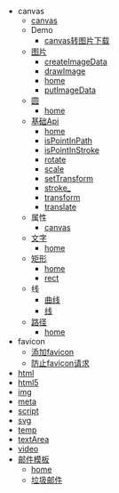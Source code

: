 * canvas
  * [canvas](canvas/canvas.md)
  * Demo
    * [canvas转图片下载](canvas/Demo/canvas转图片下载.md)
  * [图片](canvas/图片/index.md)
    * [createImageData](canvas/图片/createImageData.md)
    * [drawImage](canvas/图片/drawImage.md)
    * [home](canvas/图片/index.md)
    * [putImageData](canvas/图片/putImageData.md)
  * [圆](canvas/圆/index.md)
    * [home](canvas/圆/index.md)
  * [基础Api](canvas/基础Api/index.md)
    * [home](canvas/基础Api/index.md)
    * [isPointInPath](canvas/基础Api/isPointInPath.md)
    * [isPointInStroke](canvas/基础Api/isPointInStroke.md)
    * [rotate](canvas/基础Api/rotate.md)
    * [scale](canvas/基础Api/scale.md)
    * [setTransform](canvas/基础Api/setTransform.md)
    * [stroke_](canvas/基础Api/stroke_.md)
    * [transform](canvas/基础Api/transform.md)
    * [translate](canvas/基础Api/translate.md)
  * 属性
    * [canvas](canvas/属性/canvas.md)
  * [文字](canvas/文字/index.md)
    * [home](canvas/文字/index.md)
  * [矩形](canvas/矩形/index.md)
    * [home](canvas/矩形/index.md)
    * [rect](canvas/矩形/rect.md)
  * 线
    * [曲线](canvas/线/曲线.md)
    * [线](canvas/线/线.md)
  * [路径](canvas/路径/index.md)
    * [home](canvas/路径/index.md)
* favicon
  * [添加favicon](favicon/添加favicon.md)
  * [防止favicon请求](favicon/防止favicon请求.md)
* [html](html.md)
* [html5](html5.md)
* [img](img.md)
* [meta](meta.md)
* [script](script.md)
* [svg](svg.md)
* [temp](temp.md)
* [textArea](textArea.md)
* [video](video.md)
* [邮件模板](邮件模板/index.md)
  * [home](邮件模板/index.md)
  * [垃圾邮件](邮件模板/垃圾邮件.md)
